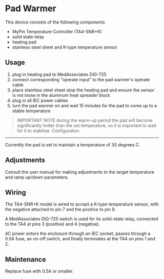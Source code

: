 Pad Warmer
==========
This device consists of the following components

* MyPin Temperature Controller (TA4-SNR+K)
* solid state relay
* heating pad
* stainless steel sheet and K-type temperature sensor

Usage
-----
1. plug in heating pad to MedAssociates DIG-725
2. connect corresponding "operate input" to the pad warmer's operate cable
3. place stainless steel sheet atop the heating pad and ensure the sensor is not loose in the aluminum heat spreader block
4. plug in all IEC power cables
5. turn the pad warmer on and wait 15 minutes for the pad to come up to a stable temperature

> IMPORTANT NOTE
> during the warm-up period the pad will become significantly hotter than the set temperature, so it is important to wait for it to stabilize.
Configuration
-------------
Currently the pad is set to maintain a temperature of 30 degrees C.

Adjustments
-----------
Consult the user manual for making adjustments to the target temperature and ramp up/down parameters.

Wiring
------
The TA4-SNR+K model is wired to accept a K-type temperature sensor, with the negative attached to pin 7 and the positive to pin 8.

A MedAssociates DIG-725 switch is used for its solid-state relay, connected to the TA4 at pins 3 (positive) and 4 (negative).

AC power enters the enclosure through an IEC socket, passes through a 0.5A fuse, an on-off switch, and finally terminates at the TA4 on pins 1 and 2.

Maintenance
-----------
Replace fuse with 0.5A or smaller.



